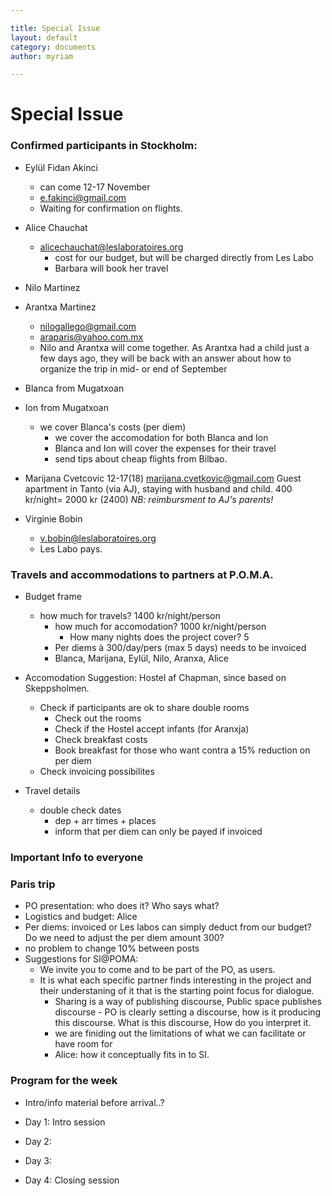 ```yaml
---

title: Special Issue  
layout: default  
category: documents  
author: myriam

---
```


# Special Issue

### Confirmed participants in Stockholm:

* Eylül Fidan Akinci
  * can come 12-17 November 
  * e.fakinci@gmail.com
  * Waiting for confirmation on flights. 


* Alice Chauchat 
  * alicechauchat@leslaboratoires.org
    * cost for our budget, but will be charged directly from Les Labo
    * Barbara will book her travel


* Nilo Martinez
* Arantxa Martinez
  * nilogallego@gmail.com
  * araparis@yahoo.com.mx
  * Nilo and Arantxa will come together. As Arantxa had a child just a few days ago, they will be back with an answer about how to organize the trip in mid- or end of September
    

* Blanca from Mugatxoan
* Ion from Mugatxoan 
  * we cover Blanca's costs (per diem)
    * we cover the accomodation for both Blanca and Ion
    * Blanca and Ion will cover the expenses for their travel 
    * send tips about cheap flights from Bilbao.
  
  
* Marijana Cvetcovic 12-17(18)
marijana.cvetkovic@gmail.com
Guest apartment in Tanto (via AJ), staying with husband and child.
400 kr/night= 2000 kr (2400)
*NB: reimbursment to AJ's parents!*  


* Virginie Bobin 
  * v.bobin@leslaboratoires.org
  * Les Labo pays.

    
### Travels and accommodations to partners at P.O.M.A.


* Budget frame
  * how much for travels? 1400 kr/night/person
    * how much for accomodation? 1000 kr/night/person
      * How many nights does the project cover? 5
    * Per diems à 300/day/pers (max 5 days) needs to be invoiced
    * Blanca, Marijana, Eylül, Nilo, Aranxa, Alice
    
* Accomodation Suggestion: Hostel af Chapman, since based on Skeppsholmen.
  * Check if participants are ok to share double rooms 
    * Check out the rooms
    * Check if the Hostel accept infants (for Aranxja)
    * Check breakfast costs
    * Book breakfast for those who want contra a 15% reduction on per diem
  * Check invoicing possibilites

* Travel details
  * double check dates
    * dep + arr times + places
    * inform that per diem can only be payed if invoiced 

### Important Info to everyone

### Paris trip
* PO presentation: who does it? Who says what?
* Logistics and budget: Alice
* Per diems: invoiced or Les labos can simply deduct from our budget? Do we need to adjust the per diem amount 300?
* no problem to change 10% between posts 
* Suggestions for SI@POMA: 
  * We invite you to come and to be part of the PO, as users. 
  * It is what each specific partner finds interesting in the project and their understaning of it that is the starting point focus for dialogue. 
    * Sharing is a way of publishing discourse, Public space publishes discourse - PO is clearly setting a discourse, how is it producing this discourse. What is this discourse, How do you interpret it.
    * we are finiding out the limitations of what we can facilitate or have room for
    * Alice: how it conceptually fits in to SI.


### Program for the week

* Intro/info material before arrival..?

* Day 1: Intro session
* Day 2:
* Day 3:
* Day 4: Closing session